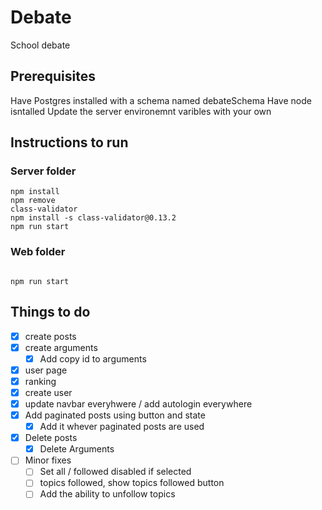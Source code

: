 # Debate

School debate

## Prerequisites

Have Postgres installed with a schema named debateSchema
Have node isntalled
Update the server environemnt varibles with your own

## Instructions to run

### Server folder

```
npm install
npm remove
class-validator
npm install -s class-validator@0.13.2
npm run start

```

### Web folder

```

npm run start

```

## Things to do

- [x] create posts
- [x] create arguments
  <!-- - [x] Add referencing -->
  - [x] Add copy id to arguments
- [x] user page
- [x] ranking
- [x] create user
- [x] update navbar everyhwere / add autologin everywhere
- [x] Add paginated posts using button and state
  - [x] Add it whever paginated posts are used
- [x] Delete posts
  - [x] Delete Arguments
- [ ] Minor fixes
  - [ ] Set all / followed disabled if selected
  - [ ] topics followed, show topics followed button
  - [ ] Add the ability to unfollow topics
